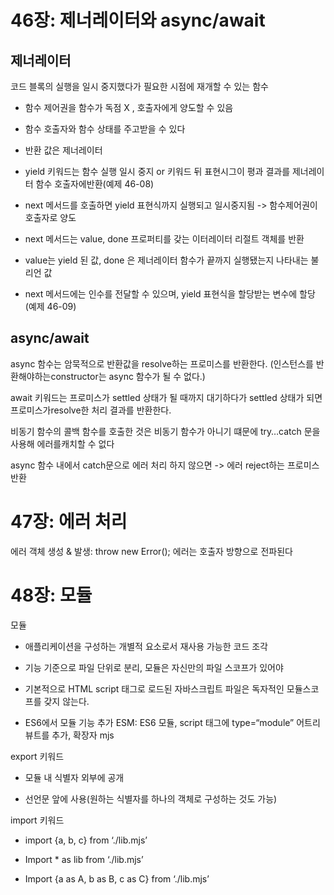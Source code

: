# 46장: 제너레이터와 async/await

## 제너레이터

코드 블록의 실행을 일시 중지했다가 필요한 시점에 재개할 수 있는 함수 

- 함수 제어권을 함수가 독점 X , 호출자에게 양도할 수 있음

- 함수 호출자와 함수 상태를 주고받을 수 있다 

- 반환 값은 제너레이터

- yield 키워드는 함수 실행 일시 중지 or 키워드 뒤 표현시그이 평과 결과를 제너레이터 함수 호출자에반환(예제 46-08)

- next 메서드를 호출하면 yield 표현식까지 실행되고 일시중지됨 -> 함수제어권이 호출자로 양도 

- next 메서드는 value, done 프로퍼티를 갖는 이터레이터 리절트 객체를 반환 

- value는 yield 된 값, done 은 제너레이터 함수가 끝까지 실행됐는지 나타내는 불리언 값

- next 메서드에는 인수를 전달할 수 있으며, yield 표현식을 할당받는 변수에 할당 (예제 46-09)

## async/await

async 함수는 암묵적으로 반환값을 resolve하는 프로미스를 반환한다. (인스턴스를 반환해야하는constructor는 async 함수가 될 수 없다.)

await 키워드는 프로미스가 settled 상태가 될 때까지 대기하다가 settled 상태가 되면 프로미스가resolve한 처리 결과를 반환한다. 

비동기 함수의 콜백 함수를 호출한 것은 비동기 함수가 아니기 떄문에 try…catch 문을 사용해 에러를캐치할 수 없다

async 함수 내에서 catch문으로 에러 처리 하지 않으면 -> 에러 reject하는 프로미스 반환



# 47장: 에러 처리

에러 객체 생성 & 발생: throw new Error();
에러는 호출자 방향으로 전파된다



# 48장: 모듈

모듈

- 애플리케이션을 구성하는 개별적 요소로서 재사용 가능한 코드 조각

- 기능 기준으로 파일 단위로 분리, 모듈은 자신만의 파일 스코프가 있어야 

- 기본적으로 HTML script 태그로 로드된 자바스크립트 파일은 독자적인 모듈스코프를 갖지 않는다.

- ES6에서 모듈 기능 추가 
  ESM: ES6 모듈, script 태그에 type=“module” 어트리뷰트를 추가, 확장자 mjs

export 키워드

- 모듈 내 식별자 외부에 공개

- 선언문 앞에 사용(원하는 식별자를 하나의 객체로 구성하는 것도 가능) 

import 키워드

- import {a, b, c} from ‘./lib.mjs’

- Import * as lib from ‘./lib.mjs’

- Import {a as A, b as B, c as C} from ‘./lib.mjs’
